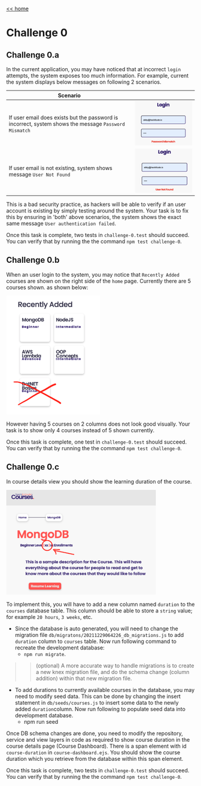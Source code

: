[<< home](./README.md)

# Challenge 0

## Challenge 0.a

In the current application, you may have noticed that at incorrect `login` attempts,  the system exposes too much information. For example, current the system displays below messages on following 2 scenarios.

| Scenario      |  |
| ----------- | ----------- |
| If user email does exists but the password is incorrect, system shows the message `Password Mismatch`      | ![Scenario 1](./images/0a1.png)       |
| If user email is not existing, system shows message `User Not Found`   | ![Scenario 1](./images/0a2.png)         |

This is a bad security practice, as hackers will be able to verify if an user account is existing by simply testing around the system. Your task is to fix this by ensuring in 'both' above scenarios, the system shows the exact same message `User authentication failed`.

Once this task is complete, two tests in `challenge-0.test` should succeed. You can verify that by running the the command `npm test challenge-0`.

## Challenge 0.b

When an user login to the system, you may notice that `Recently Added` courses are shown on the right side of the `home` page. Currently there are 5 courses shown. as shown below:

<img src="./images/0b1.png" width="250">

However having 5 courses on 2 columns does not look good visually. Your task is to show only 4 courses instead of 5 shown currently.

Once this task is complete, one test in `challenge-0.test` should succeed. You can verify that by running the the command `npm test challenge-0`.

## Challenge 0.c

In course details view you should show the learning duration of the course.

<img src="./images/0c1.png" width="400">

To implement this, you will have to add a new column named `duration` to the `courses` database table. This column should be able to store a `string` value; for example `20 hours`, `3 weeks`, etc.

* Since the database is auto generated, you will need to change the migration file `db/migratons/20211229064226_db_migrations.js` to add `duration` column to `courses` table. Now run following command to recreate the development database: 
  * `npm run migrate`.

>> (optional) A more accurate way to handle migrations is to create a new knex migration file, and do the schema change (column addition) within that new migration file.

* To add durations to currently available courses in the database, you may need to modify seed data. This can be done by changing the insert statement in `db/seeds/courses.js` to insert some data to the newly added `duration`column. Now run following to populate seed data into development database.
  * npm run seed

Once DB schema changes are done, you need to modify the repository, service and view layers in code as required to show course duration in the course details page (Course Dashboard). There is a span element with id `course-duration` in `course-dashboard.ejs`. You should show the course duration which you retrieve from the database within this span element.

Once this task is complete, two tests in `challenge-0.test` should succeed. You can verify that by running the the command `npm test challenge-0`.
